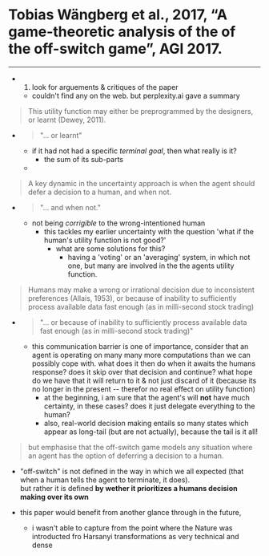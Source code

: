 # Tobias Wängberg et al., 2017, “A game-theoretic analysis of the of the off-switch game”, AGI 2017. 

---

* 1. look for arguements & critiques of the paper
    * couldn't find any on the web. but perplexity.ai gave a summary


>This utility function may either be preprogrammed by the designers, or learnt (Dewey, 2011). 
* >"... or learnt" 
    * if it had not had a specific *terminal goal*, then what really is it?
        * the sum of its sub-parts
    * 

>A key dynamic in the uncertainty approach is when the agent should defer a decision to a human, and when not.  
* >"... and when not."
    * not being *corrigible* to the wrong-intentioned human 
        * this tackles my earlier uncertainty with the question 'what if the human's utility function is not good?'
            * what are some solutions for this?
                * having a 'voting' or an 'averaging' system, in which not one, but many are involved in the the agents utility function.

> Humans may make a wrong or irrational decision due to inconsistent preferences (Allais, 1953), or because of inability to sufficiently process available data fast enough (as in milli-second stock trading)
* > "... or because of inability to sufficiently process available data fast enough (as in milli-second stock trading)"
    * this communication barrier is one of importance, consider that an agent is operating on many many more computations than we can possibly cope with. what does it then do when it awaits the humans response? does it skip over that decision and continue? what hope do we have that it will return to it & not just discard of it (because its no longer in the present -- therefor no real effect on utility function)
        * at the beginning, i am sure that the agent's will **not** have much certainty, in these cases? does it just delegate everything to the human?
        * also, real-world decision making entails so many states which appear as long-tail (but are not actually), because the tail is it all!

> but emphasise that the off-switch game models any situation where an agent has the option of deferring a decision to a human. 
* "off-switch" is not defined in the way in which we all expected (that when a human tells the agent to terminate, it does). <br> but rather it is defined **by wether it prioritizes a humans decision making over its own**


* this paper would benefit from another glance through in the future,
    * i wasn't able to capture from the point where the Nature was introducted fro Harsanyi transformations as very technical and dense
